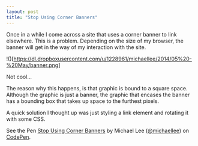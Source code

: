 ```yaml
---
layout: post
title: "Stop Using Corner Banners"
---
```


Once in a while I come across a site that uses a corner banner to link elsewhere. This is a problem. Depending on the size of my browser, the banner will get in the way of my interaction with the site.

!()[https://dl.dropboxusercontent.com/u/1228961/michaellee/2014/05%20-%20May/banner.png]

Not cool...

The reason why this happens, is that graphic is bound to a square space. Although the graphic is just a banner, the graphic that encases the banner has a bounding box that takes up space to the furthest pixels.

A quick solution I thought up was just styling a link element and rotating it with some CSS.

<p data-height="268" data-theme-id="0" data-slug-hash="gBIcq" data-default-tab="result" class='codepen'>See the Pen <a href='http://codepen.io/michaellee/pen/gBIcq/'>Stop Using Corner Banners</a> by Michael Lee (<a href='http://codepen.io/michaellee'>@michaellee</a>) on <a href='http://codepen.io'>CodePen</a>.</p>
<script async src="//codepen.io/assets/embed/ei.js"></script>
